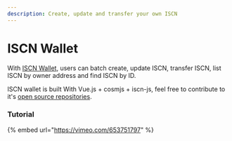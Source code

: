 ```yaml
---
description: Create, update and transfer your own ISCN
---
```


# ISCN Wallet

With [ISCN Wallet](http://iscn.catding.tw/), users can batch create, update ISCN, transfer ISCN, list ISCN by owner address and find ISCN by ID.

ISCN wallet is built With Vue.js + cosmjs + iscn-js, feel free to contribute to it's [open source repositories](https://github.com/catdingding/iscn-wallet).

### Tutorial

{% embed url="https://vimeo.com/653751797" %}
